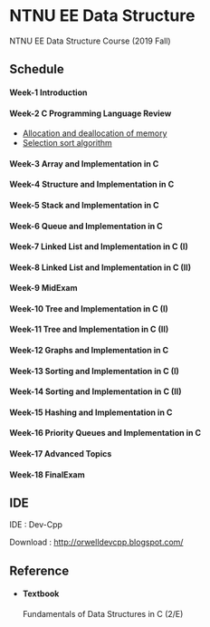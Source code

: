# NTNU EE Data Structure
NTNU EE Data Structure Course (2019 Fall)

## Schedule
#### Week-1 Introduction

#### Week-2 C Programming Language Review

* [Allocation and deallocation of memory](Week-2/Allocation-and-deallocation-of-memory.c)
* [Selection sort algorithm](Week-2/Selection-sort-algorithm.c)

#### Week-3 Array and Implementation in C

#### Week-4 Structure and Implementation in C

#### Week-5 Stack and Implementation in C

#### Week-6 Queue and Implementation in C

#### Week-7 Linked List and Implementation in C (I)

#### Week-8 Linked List and Implementation in C (II)

#### Week-9 MidExam

#### Week-10 Tree and Implementation in C (I)

#### Week-11 Tree and Implementation in C (II)

#### Week-12 Graphs and Implementation in C

#### Week-13 Sorting and Implementation in C (I)

#### Week-14 Sorting and Implementation in C (II)

#### Week-15 Hashing and Implementation in C

#### Week-16 Priority Queues and Implementation in C

#### Week-17 Advanced Topics

#### Week-18 FinalExam

## IDE
IDE : Dev-Cpp

Download : http://orwelldevcpp.blogspot.com/

## Reference
* #### Textbook

    Fundamentals of Data Structures in C (2/E)
